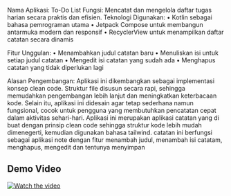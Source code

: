 Nama Aplikasi: To-Do List
Fungsi: Mencatat dan mengelola daftar tugas harian secara praktis dan efisien.
Teknologi Digunakan:
•	Kotlin sebagai bahasa pemrograman utama
•	Jetpack Compose untuk membangun antarmuka modern dan responsif
•	RecyclerView untuk menampilkan daftar catatan secara dinamis

Fitur Unggulan:
•	Menambahkan judul catatan baru
•	Menuliskan isi untuk setiap judul catatan
•	Mengedit isi catatan yang sudah ada
•	Menghapus catatan yang tidak diperlukan lagi

Alasan Pengembangan:
Aplikasi ini dikembangkan sebagai implementasi konsep clean code. Struktur file disusun secara rapi, sehingga memudahkan pengembangan lebih lanjut dan meningkatkan keterbacaan kode. Selain itu, aplikasi ini didesain agar tetap sederhana namun fungsional, cocok untuk pengguna yang membutuhkan pencatatan cepat dalam aktivitas sehari-hari. Aplikasi ini merupakan aplikasi catatan yang di buat dengan prinsip clean code sehingga struktur kode lebih mudah dimenegerti, kemudian digunakan bahasa tailwind.
catatan ini berfungsi sebagai aplikasi note dengan fitur menambah judul, menambah isi catatam, menghapus, mengedit dan tentunya menyimpan



## Demo Video

[![Watch the video](https://img.shields.io/badge/Watch-Video-green?style=for-the-badge&logo=google-drive)](https://drive.google.com/file/d/1MB_FbFT17NSfAJQbRwBgtjUq2eX7TKAl/view?usp=sharing)
